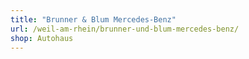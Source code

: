 ```yaml
---
title: "Brunner & Blum Mercedes-Benz"
url: /weil-am-rhein/brunner-und-blum-mercedes-benz/
shop: Autohaus
---
```

